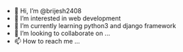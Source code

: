 - 👋 Hi, I’m @brijesh2408
- 👀 I’m interested in web development
- 🌱 I’m currently learning python3 and django framework
- 💞️ I’m looking to collaborate on ...
- 📫 How to reach me ...

<!---
brijesh2408/brijesh2408 is a ✨ special ✨ repository because its `README.md` (this file) appears on your GitHub profile.
You can click the Preview link to take a look at your changes.
--->
